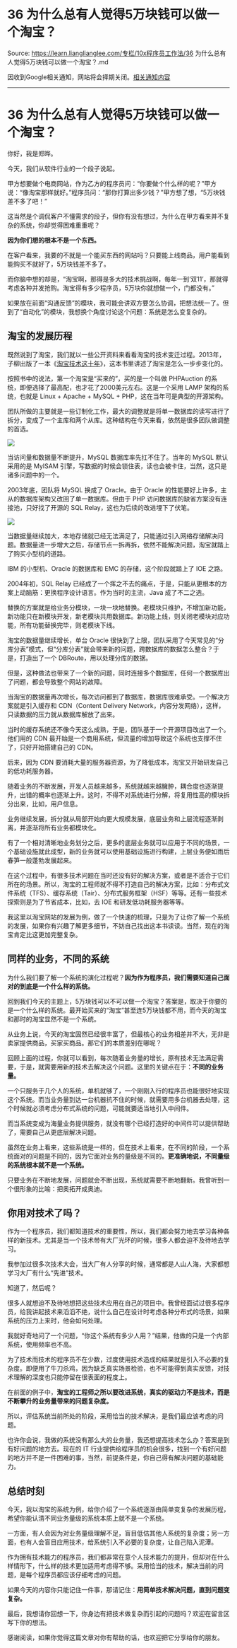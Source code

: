 # 36 为什么总有人觉得5万块钱可以做一个淘宝？ 

Source: https://learn.lianglianglee.com/专栏/10x程序员工作法/36 为什么总有人觉得5万块钱可以做一个淘宝？.md

因收到Google相关通知，网站将会择期关闭。[相关通知内容](https://lumendatabase.org/notices/44265620)

---

# 36 为什么总有人觉得5万块钱可以做一个淘宝？

你好，我是郑晔。

今天，我们从软件行业的一个段子说起。

甲方想要做个电商网站，作为乙方的程序员问：“你要做个什么样的呢？”甲方说：“像淘宝那样就好。”程序员问：“那你打算出多少钱？”甲方想了想，“5万块钱差不多了吧！”

这当然是个调侃客户不懂需求的段子，但你有没有想过，为什么在甲方看来并不复杂的系统，你却觉得困难重重呢？

**因为你们想的根本不是一个东西。**

在客户看来，我要的不就是一个能买东西的网站吗？只要能上线商品，用户能看到能购买不就好了，5万块钱差不多了。

而你脑中想的却是，“淘宝啊，那得是多大的技术挑战啊，每年一到‘双11’，那就得考虑各种并发抢购。淘宝得有多少程序员，5万块你就想做一个，门都没有。”

如果放在前面“沟通反馈”的模块，我可能会讲双方要怎么协调，把想法统一了。但到了“自动化”的模块，我想换个角度讨论这个问题：系统是怎么变复杂的。

## 淘宝的发展历程

既然说到了淘宝，我们就以一些公开资料来看看淘宝的技术变迁过程。2013年，子柳出版了一本《[淘宝技术这十年](http://book.douban.com/subject/24335672/)》，这本书里讲述了淘宝是怎么一步步变化的。

按照书中的说法，第一个淘宝是“买来的”，买的是一个叫做 PHPAuction 的系统，即便选择了最高配，也才花了2000美元左右。这是一个采用 LAMP 架构的系统，也就是 Linux + Apache + MySQL + PHP，这在当年可是典型的开源架构。

团队所做的主要就是一些订制化工作，最大的调整就是将单一数据库的读写进行了拆分，变成了一个主库和两个从库。这种结构在今天来看，依然是很多团队做调整的首选。

![](assets/d3506980ed6b43a88b12fe521713f9e4.jpg)

当访问量和数据量不断提升，MySQL 数据库率先扛不住了。当年的 MySQL 默认采用的是 MyISAM 引擎，写数据的时候会锁住表，读也会被卡住，当然，这只是诸多问题中的一个。

2003年底，团队将 MySQL 换成了 Oracle。由于 Oracle 的性能要好上许多，主从的数据库架构又改回了单一数据库。但由于 PHP 访问数据库的缺省方案没有连接池，只好找了开源的 SQL Relay，这也为后续的改进埋下了伏笔。

![](assets/5b9a54ba54e74a2aa822a4dd5e84da3f.jpg)

当数据量继续加大，本地存储就已经无法满足了，只能通过引入网络存储解决问题。数据量进一步增大之后，存储节点一拆再拆，依然不能解决问题，淘宝就踏上了购买小型机的道路。

IBM 的小型机、Oracle 的数据库和 EMC 的存储，这个阶段就踏上了 IOE 之路。

2004年初，SQL Relay 已经成了一个挥之不去的痛点，于是，只能从更根本的方案上动脑筋：更换程序设计语言。作为当时的主流，Java 成了不二之选。

替换的方案就是给业务分模块，一块一块地替换。老模块只维护，不增加新功能，新功能只在新模块开发，新老模块共用数据库。新功能上线，则关闭老模块对应功能，所有功能替换完毕，则老模块下线。

淘宝的数据量继续增长，单台 Oracle 很快到了上限，团队采用了今天常见的“分库分表”模式，但“分库分表”就会带来新的问题，跨数据库的数据怎么整合？于是，打造出了一个 DBRoute，用以处理分库的数据。

但是，这种做法也带来了一个新的问题，同时连接多个数据库，任何一个数据库出了问题，都会导致整个网站的故障。

当淘宝的数据量再次增长，每次访问都到了数据库，数据库很难承受。一个解决方案就是引入缓存和 CDN（Content Delivery Network，内容分发网络），这样，只读数据的压力就从数据库解放了出来。

当时的缓存系统还不像今天这么成熟，于是，团队基于一个开源项目改出了一个。他们用的 CDN 最开始是一个商用系统，但流量的增加导致这个系统也支撑不住了，只好开始搭建自己的 CDN。

后来，因为 CDN 要消耗大量的服务器资源，为了降低成本，淘宝又开始研发自己的低功耗服务器。

随着业务的不断发展，开发人员越来越多，系统就越来越臃肿，耦合度也逐渐提升，出错的概率也逐渐上升。这时，不得不对系统进行分解，将复用性高的模块拆分出来，比如，用户信息。

业务继续发展，拆分就从局部开始向更大规模发展，底层业务和上层流程逐渐剥离，并逐渐将所有业务都模块化。

有了一个相对清晰地业务划分之后，更多的底层业务就可以应用于不同的场景，一个基础设施就此成型，新的业务就可以使用基础设施进行构建，上层业务便如雨后春笋一般蓬勃发展起来。

在这个过程中，有很多技术问题在当时还没有好的解决方案，或者是不适合于它们所在的场景。所以，淘宝的工程师就不得不打造自己的解决方案，比如：分布式文件系统（TFS）、缓存系统（Tair）、分布式服务框架（HSF）等等。还有一些技术探索则是为了节省成本，比如，去 IOE 和研发低功耗服务器等等。

我这里以淘宝网站的发展为例，做了一个快速的梳理，只是为了让你了解一个系统的发展，如果你有兴趣了解更多细节，不妨自己找出这本书读读。当然，现在的淘宝肯定比这更加完整复杂。

## 同样的业务，不同的系统

为什么我们要了解一个系统的演化过程呢？**因为作为程序员，我们需要知道自己面对的到底是一个什么样的系统。**

回到我们今天的主题上，5万块钱可以不可以做一个淘宝？答案是，取决于你要的是一个什么样的系统。最开始买来的“淘宝”甚至连5万块钱都不用，而今天的淘宝和那时的淘宝显然不是一个系统。

从业务上说，今天的淘宝固然已经很丰富了，但最核心的业务相差并不大，无非是卖家提供商品，买家买商品。那它们的本质差别在哪呢？

回顾上面的过程，你就可以看到，每次随着业务量的增长，原有技术无法满足需要，于是，就需要用新的技术去解决这个问题。这里的关键点在于：**不同的业务量。**

一个只服务于几个人的系统，单机就够了，一个刚刚入行的程序员也能很好地实现这个系统。而当业务量到达一台机器抗不住的时候，就需要用多台机器去处理，这个时候就必须考虑分布式系统的问题，可能就要适当地引入中间件。

而当系统变成为海量业务提供服务，就没有哪个已经打造好的中间件可以提供帮助了，需要自己从更底层解决问题。

虽然在业务上看来，这些系统是一样的，但在技术上看来，在不同的阶段，一个系统面对的问题是不同的，因为它面对业务的量级是不同的。**更准确地说，不同量级的系统根本就不是一个系统。**

只要业务在不断地发展，问题就会不断出现，系统就需要不断地翻新。我曾听到一个很形象的比喻：把奥拓开成奥迪。

## 你用对技术了吗？

作为一个程序员，我们都知道技术的重要性，所以，我们都会努力地去学习各种各样的新技术。尤其是当一个技术带有大厂光环的时候，很多人都会迫不及待地去学习。

我参加过很多次技术大会，当大厂有人分享的时候，通常都是人山人海，大家都想学习大厂有什么“先进”技术。

知道了，然后呢？

很多人就想迫不及待地想把这些技术应用在自己的项目中。我曾经面试过很多程序员，给我讲起技术来滔滔不绝，说什么自己在设计时考虑各种分布式的场景，如果系统的压力上来时，他会如何处理。

我就好奇地问了一个问题，“你这个系统有多少人用？”结果，他做的只是一个内部系统，使用频率也不高。

为了技术而技术的程序员不在少数，过度使用技术造成的结果就是引入不必要的复杂度。即便用了牛刀杀鸡，因为缺乏真实场景检验，也不可能得到真实反馈，对技术理解的深度也只能停留在很表面的程度上。

在前面的例子中，**淘宝的工程师之所以要改进系统，真实的驱动力不是技术，而是不断攀升的业务量带来的问题复杂度。**

所以，评估系统当前所处的阶段，采用恰当的技术解决，是我们最应该考虑的问题。

也许你会说，我做的系统没有那么大的业务量，我还想提高技术怎么办？答案是到有好问题的地方去。现在的 IT 行业提供给程序员的机会很多，找到一个有好问题的地方并不是一件困难的事，当然，前提条件是，你自己得有解决问题的基础能力。

## 总结时刻

今天，我以淘宝的系统为例，给你介绍了一个系统逐渐由简单变复杂的发展历程，希望你能认清不同业务量级的系统本质上就不是一个系统。

一方面，有人会因为对业务量级理解不足，盲目低估其他人系统的复杂度；另一方面，也有人会盲目应用技术，给系统引入不必要的复杂度，让自己陷入泥潭。

作为拥有技术能力的程序员，我们都非常在意个人技术能力的提升，但却对在什么样情形下，什么样的技术更加适用考虑得不够。采用恰当的技术，解决当前的问题，是每个程序员都应该仔细考虑的问题。

如果今天的内容你只能记住一件事，那请记住：**用简单技术解决问题，直到问题变复杂。**

最后，我想请你回想一下，你身边有把技术做复杂而引起的问题吗？欢迎在留言区写下你的想法。

感谢阅读，如果你觉得这篇文章对你有帮助的话，也欢迎把它分享给你的朋友。